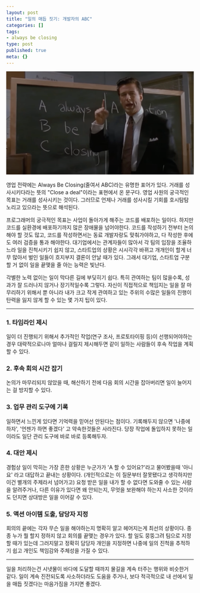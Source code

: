 ```yaml
---
layout: post
title: "일의 매듭 짓기: 개발자의 ABC"
categories: []
tags:
- always be closing
type: post
published: true
meta: {}
---
```


<img src="/assets/posts/abc.png" />

영업 전략에는 Always Be Closing(줄여서 ABC)라는 유명한 표어가 있다. 거래를 성사시키다라는 뜻의 "Close a deal"이라는 표현에서 온 문구다. 영업 사원의 궁극적인 목표는 거래를 성사시키는 것이다. 그러므로 언제나 거래를 성사시킬 기회를 호시탐탐 노리고 있으라는 뜻으로 해석된다.

프로그래머의 궁극적인 목표는 사업이 돌아가게 해주는 코드를 배포하는 일이다. 하지만 코드를 실환경에 배포하기까지 많은 장애물을 넘어야한다. 코드를 작성하기 전부터 논의해야 할 것도 많고, 코드를 작성하면서는 동료 개발자랑도 맞춰가야하고, 다 작성한 후에도 여러 검증을 통과 해야한다. 대기업에서는 관계자들이 많아서 각 팀의 입장을 조율하느라 일을 진척시키기 쉽지 않고, 스타트업의 상황은 시시각각 바뀌고 개개인이 할게 너무 많아서 벌인 일들이 흐지부지 결론이 안날 때가 있다. 그래서 대기업, 스타트업 구분할 거 없이 일을 끝맺을 줄 아는 능력은 빛난다.

각별한 노력 없이는 일이 막다른 길에 부딪히기 쉽다. 특히 관여하는 팀이 많을수록, 성과가 잘 드러나지 않거나 장기적일수록 그렇다. 자신이 직접적으로 책임지는 일을 잘 마무리하기 위해서 뿐 아니라 내가 크고 작게 관여하고 있는 주위의 수많은 일들의 진행이 탄력을 잃지 않게 할 수 있는 몇 가지 팁이 있다.

---

### 1. 타임라인 제시
일이 더 진행되기 위해서 추가적인 작업(연구 조사, 프로토타이핑 등)이 선행되어야하는 경우 대략적으로나마 얼마나 걸릴지 제시해두면 같이 일하는 사람들이 후속 작업을 계획할 수 있다.

### 2. 후속 회의 시간 잡기
논의가 마무리되지 않았을 때, 해산하기 전에 다음 회의 시간을 잡아버리면 일이 늘어지는 걸 방지할 수 있다.

### 3. 업무 관리 도구에 기록
일하면서 느낀게 있다면 기억력을 믿어선 안된다는 점이다. 기록해두지 않으면 '나중에 하자', '언젠가 하면 좋겠다' 고 약속한것들은 사라진다. 당장 작업에 돌입하지 못하는 일이라도 일단 관리 도구에 바로 바로 등록해두자.

### 4. 대안 제시
경험상 일이 막히는 가장 흔한 상황은 누군가가 'A 할 수 있어요?'라고 물어봤을때 '아니요' 라고 대답하고 끝내는 상황이다. (개인적으로는 이 질문부터 잘못됐다고 생각하지만 이건 별개의 주제라서 넘어가고) 요청 받은 일을 내가 할 수 없다면 도와줄 수 있는 사람을 알려주거나, 다른 이유가 있다면 왜 안되는지, 무엇을 보완해야 하는지 사소한 것이라도 던지면 상대방은 일을 이어갈 수 있다.

### 5. 액션 아이템 도출, 담당자 지정
회의의 끝에는 각자 무슨 일을 해야하는지 명확히 알고 헤어지는게 최선의 상황이다. 종종 누가 뭘 할지 정하지 않고 회의를 끝맺는 경우가 있다. 할 일도 뭉뚱그려 팀으로 지정할 때가 있는데 그러지말고 정확히 담당자 개인을 지정하면 나중에 일의 진척을 추적하기 쉽고 개인도 책임감와 주체성을 가질 수 있다.

---

일을 처리하는건 시냇물이 바다에 도달할 때까지 물길을 계속 터주는 행위와 비슷한거 같다. 일이 계속 진전되도록 사소하더라도 도움을 주거나, 보다 적극적으로 내 선에서 일을 매듭 짓겠다는 마음가짐을 가지면 좋겠다.
